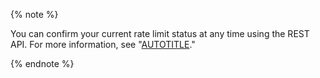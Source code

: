 {% note %}

You can confirm your current rate limit status at any time using the REST API. For more information, see "[AUTOTITLE](/rest/overview/rate-limits-for-the-rest-api)."

{% endnote %}
